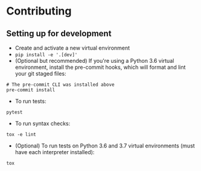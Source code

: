 # Contributing

## Setting up for development

* Create and activate a new virtual environment
* `pip install -e '.[dev]'`
* (Optional but recommended) If you're using a Python 3.6 virtual
    environment, install the pre-commit hooks, which will
    format and lint your git staged files:


```
# The pre-commit CLI was installed above
pre-commit install
```

* To run tests:

```
pytest
```

* To run syntax checks:

```
tox -e lint
```

* (Optional) To run tests on Python 3.6 and 3.7 virtual environments (must have each interpreter installed):

```
tox
```
